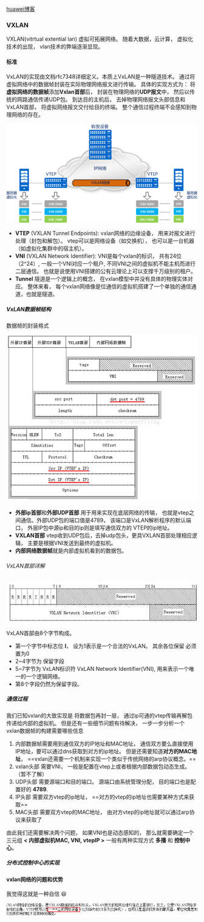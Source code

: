 [huawei博客](https://forum.huawei.com/enterprise/zh/thread/580901140361527296)



### VXLAN

VXLAN(vitrtual extential lan) 虚拟可拓展网络。 随着大数据，云计算， 虚拟化技术的出现， vlan技术的弊端逐渐显现。 

#### 标准

VxLAN的实现由文档rfc7348详细定义。本质上VxLAN是一种隧道技术。 通过将虚拟网络中的数据帧封装在实际物理网络报文进行传输。 具体的实现方式为： 将**虚拟网络的数据帧**添加**Vxlan首部**后， 封装在物理网络的**UDP报文**中， 然后以传统的网路通信传递UDP包。 到达目的主机后， 去掉物理网络报文头部信息和VxLAN首部， 将虚拟网络报文交付给目的终端。 整个通信过程终端不会感知到物理网络的存在。

 ![img](vxlan.assets/5652c940898f4.png)

- **VTEP** (VXLAN Tunnel Endpoints): vxlan网络的边缘设备， 用来对报文进行处理（封包和解包）。 vtep可以是网络设备（如交换机）， 也可以是一台机器（如虚拟化集群中的宿主机）。
- **VNI**   (VXLAN Network Identifier): VNI是每个vxlan的标识， 共有24位（2^24）, 一般一个VNI对应一个租户, 不同VNI之间的虚拟机不能主机而进行二层通信。 也就是说使用VNI搭建的公有云理论上可以支撑千万级别的租户。
- **Tunnel**   隧道是一个逻辑上的概念， 在vxlan模型中并没有具体的物理实体对应。 整体来看， 每个vxlan网络像是位通信的虚拟机搭建了一个单独的通信通道，也就是隧道。



##### VxLAN数据帧结构

数据帧的封装格式

![img](vxlan.assets/Center.png) 

-  **外部ip首部**和**外部UDP首部** 用于用来实现在底层网络的传输， 也就是vtep之间通信。外部UDP包的端口值是4789， 该端口是VxLAN解析程序的默认端口， 外层IP包中源ip和目的ip则是填写通信双方的 VTEP的ip地址。 
- **VXLAN首部** vtep收到UDP包后，去掉udp包头，更具VXLAN首部处理相应逻辑， 主要是根据VNI发送到最终的虚拟机。
- **内部网络数据帧**就是内部虚拟机看到的数据包。

###### VxLAN首部详解

![img](vxlan.assets/Center-1681725349811-27.png) 

VxLAN首部由8个字节构成。

- 第一个字节中标志位 **I**， 设为1表示是一个合法的VxLAN。 其余各位保留 必须置为0
- 2~4字节为 保留字段
- 5~7字节为 VxLAN标识符 VxLAN Network Identifier(VNI), 用来表示一个唯一的一个逻辑网络。
- 第8个字段仍然为保留字段。



##### 通信过程

我们已知vxlan的大致实现是 将数据包再封一层， 通过ip可通的vtep传输再解包传递给内部的虚拟机。 但是还有一些细节问题有待解决， 一步一步分析一个vxlan数据帧的构建需要哪些信息

1. 内部数据帧需要用到通信双方的IP地址和MAC地址， 通信双方要么直接使用IP地址，要可以通过dns获取到对方的ip地址。 但是还需要知道**对方的MAC地址**， ==vxlan还需要一个机制来实现一个类似于传统网络的arp协议概念。==
2. vxlan头部 需要VNI， 一般是配置在vtep上或者根据内部数据包动态生成。 （暂不了解）
3. UDP头部  需要源端口和目的端口。 源端口由系统管理分配， 目的端口也是配置好的 **4789**.
4. IP头部  需要双方vtep的ip地址， ==对方的vtep的ip地址也需要某种方式来获取==
5. MAC头部  需要双方vtep的MAC地址， 由对方vtep的ip地址就可以通过arp协议来获取了

由此我们还需要解决两个问题， 如果VNI也是动态感知的， 那么就需要确定一个三元组  **< 内部虚拟机MAC, VNI, vtepIP >**   一般有两种实现方式 **多播** 和 **控制中心**。

##### 分布式控制中心的实现



#### vxlan网络的问题和优势







我觉得这就是一种自信 :laughing:

![image-20230526161341839](vxlan.assets/image-20230526161341839.png)  



